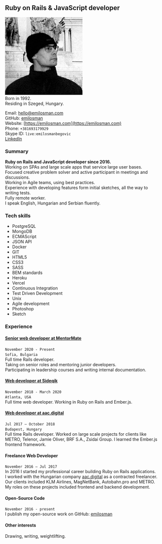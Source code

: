 ## Ruby on Rails & JavaScript developer
![profile picture](/assets/images/profile.jpg)  
Born in 1992.  
Residing in Szeged, Hungary.

Email: [hello@emilosman.com](mailto:hello@emilosman.com)  
GitHub: [emilosman](https://www.github.com/emilosman)  
Website: [https://emilosman.com](https://emilosman.com)  
Phone: `+381693179929`  
Skype ID: `live:emilosmanbegovic`  
[LinkedIn](https://www.linkedin.com/in/emil-osmanbegovi%C4%87-357579123/)

### Summary
**Ruby on Rails and JavaScript developer since 2016.**  
Working on SPAs and large scale apps that service large user bases.  
Focused creative problem solver and active participant in meetings and discussions.  
Working in Agile teams, using best practices.  
Experience with developing features form initial sketches, all the way to writing tests.  
Fully remote worker.  
I speak English, Hungarian and Serbian fluently.

### Tech skills
- PostgreSQL
- MongoDB
- ECMAScript
- JSON API
- Docker
- GIT
- HTML5
- CSS3
- SASS
- BEM standards
- Heroku
- Vercel
- Continuous Integration
- Test Driven Development
- Unix
- Agile development
- Photoshop
- Sketch

### Experience

#### [Senior web developer at MentorMate](https://mentormate.com/)
`November 2020 - Present`  
`Sofia, Bulgaria`  
Full time Rails developer.  
Taking on senior roles and mentoring junior developers.  
Participating in leadership courses and writing internal documentation.

#### [Web developer at Sideqik](https://www.sideqik.com/)
`November 2018 - March 2020`  
`Atlanta, USA`  
Full time web developer. Working in Ruby on Rails and Ember.js.

#### [Web developer at aac.digital](http://aac.digital/)
`Jul 2017 – October 2018`  
`Budapest, Hungary`  
Full time Rails developer. Worked on large scale projects for clients like METRO, Telenor,  Jamie Oliver, BRF S.A., Zsidai Group.
I learned the Ember.js frontend framework.

#### Freelance Web Developer
`November 2016 – Jul 2017`  
In 2016 I started my professional career building Ruby on Rails applications.
I worked with the Hungarian company [aac.digital](http://aac.digital/) as a contracted freelancer. Our clients included KLM Airlines, MagNetBank, Autobahn.pro and METRO. My roles on these projects included frontend and backend development.

#### Open-Source Code
`November 2016 - present`  
I publish my open-source work on GitHub:
[emilosman](https://www.github.com/emilosman)

#### Other interests
Drawing, writing, weightlifting.

